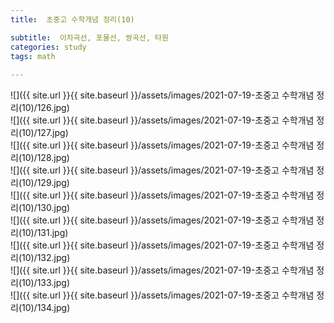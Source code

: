 ```yaml
---
title:  초중고 수학개념 정리(10)

subtitle:  이차곡선, 포물선, 쌍곡선, 타원
categories: study 
tags: math
 
---
```


  
![]({{ site.url }}{{ site.baseurl }}/assets/images/2021-07-19-초중고 수학개념 정리(10)/126.jpg)  
![]({{ site.url }}{{ site.baseurl }}/assets/images/2021-07-19-초중고 수학개념 정리(10)/127.jpg)  
![]({{ site.url }}{{ site.baseurl }}/assets/images/2021-07-19-초중고 수학개념 정리(10)/128.jpg)  
![]({{ site.url }}{{ site.baseurl }}/assets/images/2021-07-19-초중고 수학개념 정리(10)/129.jpg)  
![]({{ site.url }}{{ site.baseurl }}/assets/images/2021-07-19-초중고 수학개념 정리(10)/130.jpg)  
![]({{ site.url }}{{ site.baseurl }}/assets/images/2021-07-19-초중고 수학개념 정리(10)/131.jpg)  
![]({{ site.url }}{{ site.baseurl }}/assets/images/2021-07-19-초중고 수학개념 정리(10)/132.jpg)  
![]({{ site.url }}{{ site.baseurl }}/assets/images/2021-07-19-초중고 수학개념 정리(10)/133.jpg)  
![]({{ site.url }}{{ site.baseurl }}/assets/images/2021-07-19-초중고 수학개념 정리(10)/134.jpg)  
